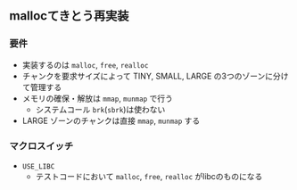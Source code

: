 ## mallocてきとう再実装

### 要件

- 実装するのは `malloc`, `free`, `realloc`
- チャンクを要求サイズによって TINY, SMALL, LARGE の3つのゾーンに分けて管理する
- メモリの確保・解放は `mmap`, `munmap` で行う
  - システムコール `brk`(`sbrk`)は使わない
- LARGE ゾーンのチャンクは直接 `mmap`, `munmap` する

### マクロスイッチ

- `USE_LIBC`
	- テストコードにおいて `malloc`, `free`, `realloc` がlibcのものになる

